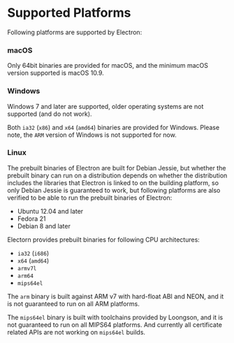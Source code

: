 # Supported Platforms

Following platforms are supported by Electron:

### macOS

Only 64bit binaries are provided for macOS, and the minimum macOS version
supported is macOS 10.9.

### Windows

Windows 7 and later are supported, older operating systems are not supported
(and do not work).

Both `ia32` (`x86`) and `x64` (`amd64`) binaries are provided for Windows.
Please note, the `ARM` version of Windows is not supported for now.

### Linux

The prebuilt binaries of Electron are built for Debian Jessie, but whether the
prebuilt binary can run on a distribution depends on whether the distribution
includes the libraries that Electron is linked to on the building platform, so
only Debian Jessie is guaranteed to work, but following platforms are also
verified to be able to run the prebuilt binaries of Electron:

* Ubuntu 12.04 and later
* Fedora 21
* Debian 8 and later

Electorn provides prebuilt binaries for following CPU architectures:

* `ia32` (`i686`)
* `x64` (`amd64`)
* `armv7l`
* `arm64`
* `mips64el`

The `arm` binary is built against ARM v7 with hard-float ABI and NEON, and it is
not guaranteed to run on all ARM platforms.

The `mips64el` binary is built with toolchains provided by Loongson, and it is
not guaranteed to run on all MIPS64 platforms. And currently all certificate
related APIs are not working on `mips64el` builds.
